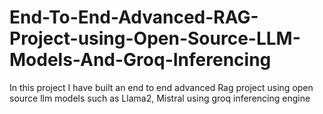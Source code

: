 # End-To-End-Advanced-RAG-Project-using-Open-Source-LLM-Models-And-Groq-Inferencing
In this project I have built an end to end advanced Rag project using open source llm models such as Llama2, Mistral using groq inferencing engine
